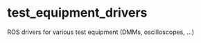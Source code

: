 test_equipment_drivers
======================

ROS drivers for various test equipment (DMMs, oscilloscopes, ...) 
